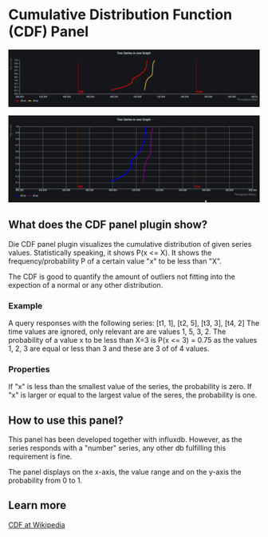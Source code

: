 # Cumulative Distribution Function (CDF) Panel

![CDF in action 1](https://github.com/sebastiangunreben/sebastiangunreben-cdf-plugin/blob/main/src/img/first.png)

![CDF in action 2](https://github.com/sebastiangunreben/sebastiangunreben-cdf-plugin/blob/main/src/img/second.png)

## What does the CDF panel plugin show?

Die CDF panel plugin visualizes the cumulative distribution of given series 
values. 
Statistically speaking, it shows P(x <= X).
It shows the frequency/probability P of a certain value "x" to be less than
"X".

The CDF is good to quantify the amount of outliers not fitting into the
expection of a normal or any other distribution.

### Example
A query responses with the following series:
[t1, 1], [t2, 5], [t3, 3], [t4, 2]
The time values are ignored, only relevant are are values 1, 5, 3, 2.
The probability of a value x to be less than X=3 is P(x <= 3) = 0.75
as the values 1, 2, 3 are equal or less than 3 and these are 3 of of 4 values.

### Properties
If "x" is less than the smallest value of the series, the probability is zero.
If "x" is larger or equal to the largest value of the seres, the probability is
one.

## How to use this panel?
This panel has been developed together with influxdb.
However, as the series responds with a "number" series, any other db
fulfilling this requirement is fine.

The panel displays on the x-axis, the value range and on the y-axis the
probability from 0 to 1.

## Learn more

[CDF at Wikipedia](https://en.wikipedia.org/wiki/Cumulative_distribution_function)

